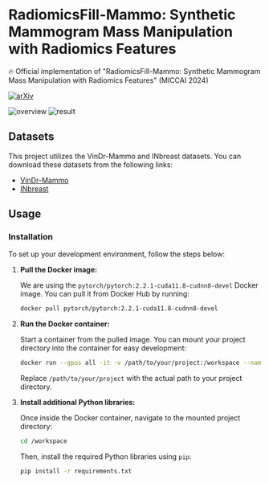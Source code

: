 # RadiomicsFill-Mammo: Synthetic Mammogram Mass Manipulation with Radiomics Features

:fire:  Official implementation of "RadiomicsFill-Mammo: Synthetic Mammogram Mass Manipulation with Radiomics Features" (MICCAI 2024)

[![arXiv](https://img.shields.io/badge/arXiv-2407.05683-red)](https://arxiv.org/pdf/2407.05683.pdf)

![overview](images/overview.png)
![result](images/result.png)

## Datasets

This project utilizes the VinDr-Mammo and INbreast datasets. You can download these datasets from the following links:

- [VinDr-Mammo](https://www.physionet.org/content/vindr-mammo/1.0.0/)
- [INbreast](https://www.kaggle.com/datasets/martholi/inbreast)

## Usage

### Installation

To set up your development environment, follow the steps below:

1. **Pull the Docker image:**

    We are using the `pytorch/pytorch:2.2.1-cuda11.8-cudnn8-devel` Docker image. You can pull it from Docker Hub by running:

    ```sh
    docker pull pytorch/pytorch:2.2.1-cuda11.8-cudnn8-devel
    ```

2. **Run the Docker container:**

    Start a container from the pulled image. You can mount your project directory into the container for easy development:

    ```sh
    docker run --gpus all -it -v /path/to/your/project:/workspace --name radiomicsfill-mammo pytorch/pytorch:2.2.1-cuda11.8-cudnn8-devel /bin/bash
    ```

    Replace `/path/to/your/project` with the actual path to your project directory.

3. **Install additional Python libraries:**

    Once inside the Docker container, navigate to the mounted project directory:

    ```sh
    cd /workspace
    ```

    Then, install the required Python libraries using `pip`:

    ```sh
    pip install -r requirements.txt
    ```

